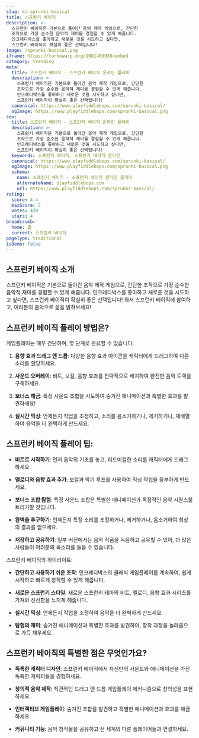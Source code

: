 ```yaml
---
slug: ko-sprunki-basical
title: 스프런키 베이직
description: >-
  스프런키 베이직은 기본으로 돌아간 음악 제작 게임으로, 간단한 
  조작으로 가장 순수한 음악적 재미를 경험할 수 있게 해줍니다. 
  인크레디박스를 좋아하고 새로운 것을 시도하고 싶다면, 
  스프런키 베이직이 확실히 좋은 선택입니다!
image: /sprunki-basical.png
iframe: https://turbowarp.org/1081409939/embed
category: trending
meta:
  title: 스프런키 베이직 - 스프런키 베이직 온라인 플레이
  description: >-
    스프런키 베이직은 기본으로 돌아간 음악 제작 게임으로, 간단한 
    조작으로 가장 순수한 음악적 재미를 경험할 수 있게 해줍니다. 
    인크레디박스를 좋아하고 새로운 것을 시도하고 싶다면, 
    스프런키 베이직이 확실히 좋은 선택입니다!
  canonical: https://www.playfiddlebops.com/sprunki-basical/
  ogImage: https://www.playfiddlebops.com/sprunki-basical.png
seo:
  title: 스프런키 베이직 - 스프런키 베이직 온라인 플레이
  description: >-
    스프런키 베이직은 기본으로 돌아간 음악 제작 게임으로, 간단한 
    조작으로 가장 순수한 음학적 재미를 경험할 수 있게 해줍니다. 
    인크레디박스를 좋아하고 새로운 것을 시도하고 싶다면, 
    스프런키 베이직이 확실히 좋은 선택입니다!
  keywords: 스프런키 베이직, 스프런키 베이직 온라인
  canonical: https://www.playfiddlebops.com/sprunki-basical/
  ogImage: https://www.playfiddlebops.com/sprunki-basical.png
  schema:
    name: 스프런키 베이직 - 스프런키 베이직 온라인 플레이
    alternateName: playfiddlebops.com
    url: https://www.playfiddlebops.com/sprunki-basical/
rating:
  score: 4.4
  maxScore: 5
  votes: 420
  stars: 4
breadcrumb:
  home: 홈
  current: 스프런키 베이직
pageType: traditional
isDemo: false
---
```


## 스프런키 베이직 소개

스프런키 베이직은 기본으로 돌아간 음악 제작 게임으로, 간단한 조작으로 가장 순수한 음악적 재미를 경험할 수 있게 해줍니다. 인크레디박스를 좋아하고 새로운 것을 시도하고 싶다면, 스프런키 베이직이 확실히 좋은 선택입니다! 와서 스프런키 베이직에 참여하고, 여러분의 음악으로 삶을 밝혀보세요!

## 스프런키 베이직 플레이 방법은?

게임플레이는 매우 간단하며, 몇 단계로 완료할 수 있습니다:

1. **음향 효과 드래그 앤 드롭**: 다양한 음향 효과 아이콘을 캐릭터에게 드래그하여 다른 소리를 할당하세요.

1. **사운드 오버레이**: 비트, 보컬, 음향 효과를 전략적으로 배치하여 완전한 음악 트랙을 구축하세요.

1. **보너스 해금**: 특정 사운드 조합을 시도하여 숨겨진 애니메이션과 특별한 효과를 발견하세요!

1. **실시간 믹싱**: 언제든지 작업을 조정하고, 소리를 음소거하거나, 제거하거나, 재배열하여 음악을 더 완벽하게 만드세요.

## 스프런키 베이직 플레이 팁:

- **비트로 시작하기**: 먼저 음악의 기초를 놓고, 리드미컬한 소리를 캐릭터에게 드래그하세요.

- **멜로디와 음향 효과 추가**: 보컬과 악기 루프를 사용하여 믹싱 작업을 풍부하게 만드세요.

- **보너스 조합 탐험**: 특정 사운드 조합은 특별한 애니메이션과 독점적인 음악 시퀀스를 트리거할 것입니다.

- **완벽을 추구하기**: 언제든지 특정 소리를 조정하거나, 제거하거나, 음소거하여 최상의 결과를 얻으세요.

- **저장하고 공유하기**: 일부 버전에서는 음악 작품을 녹음하고 공유할 수 있어, 더 많은 사람들이 여러분의 목소리를 들을 수 있습니다.

스프런키 베이직의 하이라이트:

- **간단하고 사용하기 쉬운 조작**: 인크레디박스의 클래식 게임플레이를 계속하여, 쉽게 시작하고 빠르게 창작할 수 있게 해줍니다.

- **새로운 스프런키 스타일**: 새로운 스프런키 테마의 비트, 멜로디, 음향 효과 시리즈를 가져와 신선함을 느끼게 해줍니다.

- **실시간 믹싱**: 언제든지 작업을 조정하여 음악을 더 완벽하게 만드세요.

- **탐험의 재미**: 숨겨진 애니메이션과 특별한 효과를 발견하여, 창작 과정을 놀라움으로 가득 채우세요.

## 스프런키 베이직의 특별한 점은 무엇인가요?

- **독특한 캐릭터 디자인**: 스프런키 베이직에서 자신만의 사운드와 애니메이션을 가진 독특한 캐릭터들을 경험하세요.

- **창의적 음악 제작**: 직관적인 드래그 앤 드롭 게임플레이 메커니즘으로 창의성을 표현하세요.

- **인터랙티브 게임플레이**: 숨겨진 조합을 발견하고 특별한 애니메이션과 효과를 해금하세요.

- **커뮤니티 기능**: 음악 창작물을 공유하고 전 세계의 다른 플레이어들과 연결하세요.
